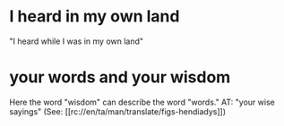 # I heard in my own land

"I heard while I was in my own land"

# your words and your wisdom

Here the word "wisdom" can describe the word "words." AT: "your wise sayings" (See: [[rc://en/ta/man/translate/figs-hendiadys]])

